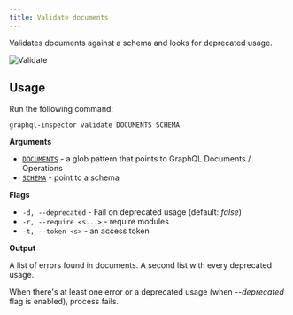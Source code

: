 ```yaml
---
title: Validate documents
---
```


Validates documents against a schema and looks for deprecated usage.

![Validate](/img/cli/validate.jpg)

## Usage

Run the following command:

    graphql-inspector validate DOCUMENTS SCHEMA

**Arguments**

- [`DOCUMENTS`](../api/documents) - a glob pattern that points to GraphQL Documents / Operations
- [`SCHEMA`](../api/schema) - point to a schema

**Flags**

- `-d, --deprecated` - Fail on deprecated usage (default: _false_)
- `-r, --require <s...>` - require modules
- `-t, --token <s>` - an access token

**Output**

A list of errors found in documents.
A second list with every deprecated usage.

When there's at least one error or a deprecated usage (when _--deprecated_ flag is enabled), process fails.
